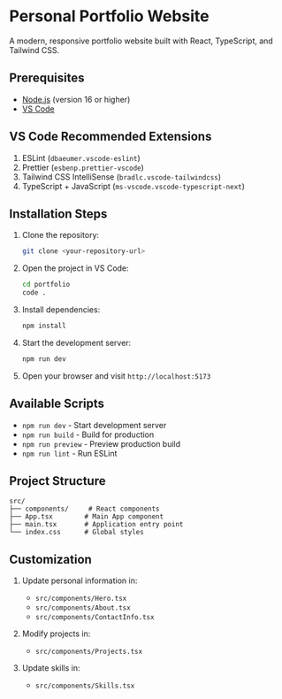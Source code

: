 # Personal Portfolio Website

A modern, responsive portfolio website built with React, TypeScript, and Tailwind CSS.

## Prerequisites

- [Node.js](https://nodejs.org/) (version 16 or higher)
- [VS Code](https://code.visualstudio.com/)

## VS Code Recommended Extensions

1. ESLint (`dbaeumer.vscode-eslint`)
2. Prettier (`esbenp.prettier-vscode`)
3. Tailwind CSS IntelliSense (`bradlc.vscode-tailwindcss`)
4. TypeScript + JavaScript (`ms-vscode.vscode-typescript-next`)

## Installation Steps

1. Clone the repository:
   ```bash
   git clone <your-repository-url>
   ```

2. Open the project in VS Code:
   ```bash
   cd portfolio
   code .
   ```

3. Install dependencies:
   ```bash
   npm install
   ```

4. Start the development server:
   ```bash
   npm run dev
   ```

5. Open your browser and visit `http://localhost:5173`

## Available Scripts

- `npm run dev` - Start development server
- `npm run build` - Build for production
- `npm run preview` - Preview production build
- `npm run lint` - Run ESLint

## Project Structure

```
src/
├── components/     # React components
├── App.tsx        # Main App component
├── main.tsx       # Application entry point
└── index.css      # Global styles
```

## Customization

1. Update personal information in:
   - `src/components/Hero.tsx`
   - `src/components/About.tsx`
   - `src/components/ContactInfo.tsx`

2. Modify projects in:
   - `src/components/Projects.tsx`

3. Update skills in:
   - `src/components/Skills.tsx`